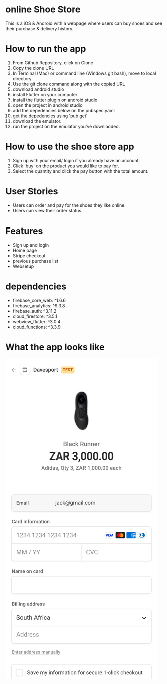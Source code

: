 # online Shoe Store
 This is a iOS & Android with a webpage where users can buy shoes and see their purchase & delivery history.
 
# How to run the app
1. From Github Repository, click on Clone
2. Copy the clone URL
3. In Terminal (Mac) or command line (Windows git bash), move to local directory
4. Use the git clone command along with the copied URL
5. download android studio
6. install Flutter on your computer
7. install the flutter plugin on android studio
8. open the project in android studio
9. add the depedencies below on the pubspec.yaml
10. get the depedencies using 'pub get'
11. download the emulator. 
12. run the project on the emulator you've downlaoded.

# How to use the shoe store app
1. Sign up with your email/ login if you already have an account.
2. Click 'buy' on the product you would like to pay for.
3. Select the quantity and click the pay button with the total amount.

# User Stories
- Users can order and pay for the shoes they like online.
- Users can view their order status.

# Features
  - Sign up and login
  - Home page
  - Stripe checkout 
  - previous purchase list
  - Websetup
  
# dependencies
- firebase_core_web: ^1.6.6
- firebase_analytics: ^9.3.8
- firebase_auth: ^3.11.2
- cloud_firestore: ^3.5.1
- webview_flutter: ^3.0.4
- cloud_functions: ^3.3.9

# What the app looks like
![alt text](https://github.com/LungeloMageba/Shoe-Store-App/blob/master/screenshots/Screenshot_1668164483.png)
